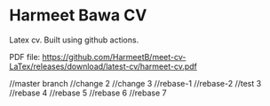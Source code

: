 # Harmeet Bawa CV

Latex cv. Built using github actions. 

PDF file: https://github.com/HarmeetB/meet-cv-LaTex/releases/download/latest-cv/harmeet-cv.pdf

//master branch
//change 2
//change 3
//rebase-1
//rebase-2
//test 3
//rebase 4
//rebase 5
//rebase 6
//rebase 7
